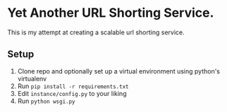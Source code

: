 # Yet Another URL Shorting Service. #

This is my attempt at creating a scalable url shorting service.

## Setup ##

1. Clone repo and optionally set up a virtual environment using python's virtualenv
2. Run `pip install -r requirements.txt`
3. Edit `instance/config.py` to your liking
4. Run `python wsgi.py`